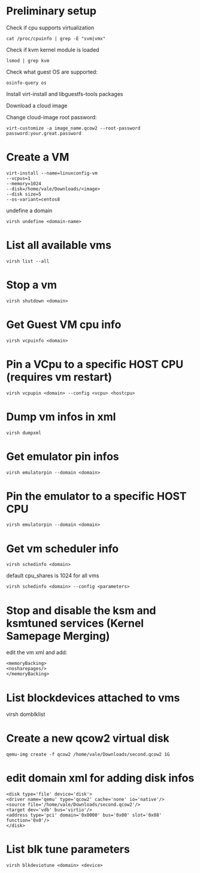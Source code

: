 # Preliminary setup

Check if cpu supports virtualization

```cat /proc/cpuinfo | grep -E "svm|vmx"```

Check if kvm kernel module is loaded

```lsmod | grep kvm```

Check what guest OS are supported:

```osinfo-query os```

Install virt-install and libguestfs-tools packages

Download a cloud image

Change cloud-image root password:

```virt-customize -a image_name.qcow2 --root-password password:your.great.password```


# Create a VM

```
virt-install --name=linuxconfig-vm 
--vcpus=1 
--memory=1024 
--disk=/home/vale/Downloads/<image> 
--disk size=5 
--os-variant=centos8
```

undefine a domain

```virsh undefine <domain-name>```

# List all available vms

```virsh list --all```

# Stop a vm

```virsh shutdown <domain>```

# Get Guest VM cpu info

```virsh vcpuinfo <domain>```

# Pin a VCpu to a specific HOST CPU (requires vm restart)

```virsh vcpupin <domain> --config <vcpu> <hostcpu>```

# Dump vm infos in xml

```virsh dumpxml```


# Get emulator pin infos

```virsh emulatorpin --domain <domain>```

# Pin the emulator to a specific HOST CPU

```virsh emulatorpin --domain <domain>```

# Get vm scheduler info 

```virsh schedinfo <domain>```

default cpu_shares is 1024 for all vms

```virsh schedinfo <domain> --config <parameters>```

# Stop and disable the ksm and ksmtuned services (Kernel Samepage Merging)

edit the vm xml and add:

```
<memoryBacking>
<nosharepages/>
</memoryBacking>
```

# List blockdevices attached to vms

virsh domblklist

# Create a new qcow2 virtual disk

```qemu-img create -f qcow2 /home/vale/Downloads/second.qcow2 1G```

# edit domain xml for adding disk infos

```
<disk type='file' device='disk'>
<driver name='qemu' type='qcow2' cache='none' io='native'/>
<source file='/home/vale/Downloads/second.qcow2'/>
<target dev='vdb' bus='virtio'/>
<address type='pci' domain='0x0000' bus='0x00' slot='0x08' function='0x0'/>
</disk>
```

# List blk tune parameters

```virsh blkdeviotune <domain> <device>```









